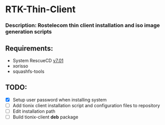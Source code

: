 # RTK-Thin-Client
### Description: Rostelecom thin client installation and iso image generation scripts

## Requirements:
- System RescueCD [v7.01](https://osdn.net/projects/systemrescuecd/storage/releases/7.01/systemrescue-7.01-amd64.iso)<br>
- xorisso<br>
- squashfs-tools<br>
## TODO:
- [x] Setup user password when installing system<br>
- [ ] Add tionix client installation script and configuration files to repository<br> 
- [ ] Edit installation path<br>
- [ ] Build tionix-client **deb** package
